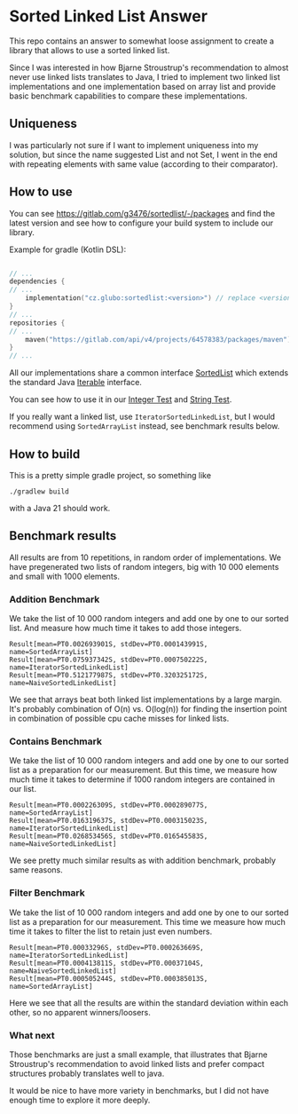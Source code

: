 # Sorted Linked List Answer

This repo contains an answer to somewhat loose assignment to create a library that allows to use a sorted linked list.

Since I was interested in how Bjarne Stroustrup's recommendation to almost never use linked lists translates to Java, I tried to implement two linked list implementations and one implementation based on array list and provide basic benchmark capabilities to compare these implementations.

## Uniqueness

I was particularly not sure if I want to implement uniqueness into my solution, but since the name suggested List and not Set, I went in the end with repeating elements with same value (according to their comparator).

## How to use

You can see https://gitlab.com/g3476/sortedlist/-/packages and find the latest version and see how to configure your build system to include our library.

Example for gradle (Kotlin DSL):
```kotlin

// ...
dependencies {
// ...
    implementation("cz.glubo:sortedlist:<version>") // replace <version> with the latest version
}
// ...
repositories {
// ...
    maven("https://gitlab.com/api/v4/projects/64578383/packages/maven")    
}
// ...
```

All our implementations share a common interface [SortedList](https://gitlab.com/g3476/sortedlist/-/blob/main/src/main/java/cz/glubo/SortedList.java?ref_type=heads) which extends the standard Java [Iterable](https://docs.oracle.com/en/java/javase/21/docs/api/java.base/java/lang/Iterable.html) interface.

You can see how to use it in our [Integer Test](https://gitlab.com/g3476/sortedlist/-/blob/main/src/test/java/cz/glubo/IntTest.java?ref_type=heads) and [String Test](https://gitlab.com/g3476/sortedlist/-/blob/main/src/test/java/cz/glubo/StringTest.java?ref_type=heads).

If you really want a linked list, use `IteratorSortedLinkedList`, but I would recommend using `SortedArrayList` instead, see benchmark results below.

## How to build

This is a pretty simple gradle project, so something like
```shell
./gradlew build
```
with a Java 21 should work.

## Benchmark results

All results are from 10 repetitions, in random order of implementations.
We have pregenerated two lists of random integers, big with 10 000 elements and small with 1000 elements.

### Addition Benchmark

We take the list of 10 000 random integers and add one by one to our sorted list.
And measure how much time it takes to add those integers.

```
Result[mean=PT0.002693901S, stdDev=PT0.000143991S, name=SortedArrayList]
Result[mean=PT0.075937342S, stdDev=PT0.000750222S, name=IteratorSortedLinkedList]
Result[mean=PT0.512177987S, stdDev=PT0.320325172S, name=NaiveSortedLinkedList]
```

We see that arrays beat both linked list implementations by a large margin. It's probably combination of O(n) vs. O(log(n)) for finding the insertion point in combination of possible cpu cache misses for linked lists.

###  Contains Benchmark

We take the list of 10 000 random integers and add one by one to our sorted list as a preparation for our measurement.
But this time, we measure how much time it takes to determine if 1000 random integers are contained in our list.

```
Result[mean=PT0.000226309S, stdDev=PT0.000289077S, name=SortedArrayList]
Result[mean=PT0.016319637S, stdDev=PT0.000315023S, name=IteratorSortedLinkedList]
Result[mean=PT0.026853456S, stdDev=PT0.016545583S, name=NaiveSortedLinkedList]
```

We see pretty much similar results as with addition benchmark, probably same reasons.


### Filter Benchmark

We take the list of 10 000 random integers and add one by one to our sorted list as a preparation for our measurement.
This time we measure how much time it takes to filter the list to retain just even numbers.

```
Result[mean=PT0.00033296S, stdDev=PT0.000263669S, name=IteratorSortedLinkedList]
Result[mean=PT0.000413811S, stdDev=PT0.00037104S, name=NaiveSortedLinkedList]
Result[mean=PT0.000505244S, stdDev=PT0.000385013S, name=SortedArrayList]
```

Here we see that all the results are within the standard deviation within each other, so no apparent winners/loosers.



### What next

Those benchmarks are just a small example, that illustrates that Bjarne Stroustrup's recommendation to avoid linked lists and prefer compact structures probably translates well to java.

It would be nice to have more variety in benchmarks, but I did not have enough time to explore it more deeply.
